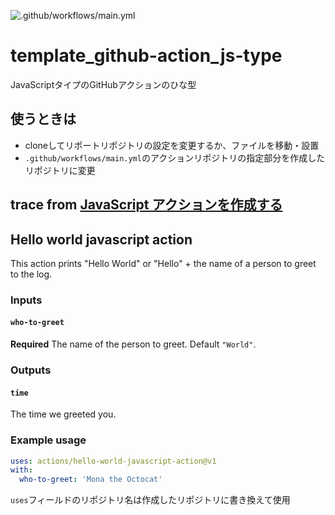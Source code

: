 ![.github/workflows/main.yml](https://github.com/mm0202/template_github-action_js-type/workflows/.github/workflows/main.yml/badge.svg)

# template_github-action_js-type
 JavaScriptタイプのGitHubアクションのひな型

## 使うときは
* cloneしてリポートリポジトリの設定を変更するか、ファイルを移動・設置
* `.github/workflows/main.yml`のアクションリポジトリの指定部分を作成したリポジトリに変更

## trace from [JavaScript アクションを作成する](https://help.github.com/ja/actions/building-actions/creating-a-javascript-action)

## Hello world javascript action

This action prints "Hello World" or "Hello" + the name of a person to greet to the log.

### Inputs

#### `who-to-greet`

**Required** The name of the person to greet. Default `"World"`.

### Outputs

#### `time`

The time we greeted you.

### Example usage

```yaml
uses: actions/hello-world-javascript-action@v1
with:
  who-to-greet: 'Mona the Octocat'
```

`uses`フィールドのリポジトリ名は作成したリポジトリに書き換えて使用